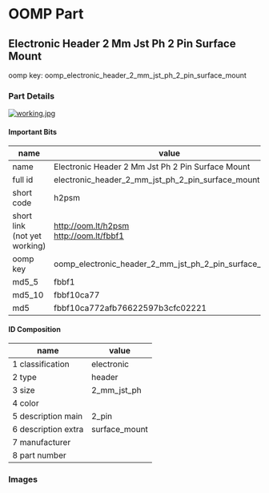 # OOMP Part  
## Electronic Header 2 Mm Jst Ph 2 Pin Surface Mount  
  
oomp key: oomp_electronic_header_2_mm_jst_ph_2_pin_surface_mount  
  
### Part Details  
  
[![working.jpg](working_600.jpg)](working.jpg)  
  
#### Important Bits  
| name | value | 
| --- | --- | 
| name | Electronic Header 2 Mm Jst Ph 2 Pin Surface Mount | 
| full id | electronic_header_2_mm_jst_ph_2_pin_surface_mount | 
| short code | h2psm | 
| short link<br>(not yet working) | http://oom.lt/h2psm<br>http://oom.lt/fbbf1 | 
| oomp key | oomp_electronic_header_2_mm_jst_ph_2_pin_surface_mount | 
| md5_5 | fbbf1 | 
| md5_10 | fbbf10ca77 | 
| md5 | fbbf10ca772afb76622597b3cfc02221 | 
#### ID Composition  
| name | value | 
| --- | --- | 
| 1 classification | electronic | 
| 2 type | header | 
| 3 size | 2_mm_jst_ph | 
| 4 color |  | 
| 5 description main | 2_pin | 
| 6 description extra | surface_mount | 
| 7 manufacturer |  | 
| 8 part number |  | 
### Images  
